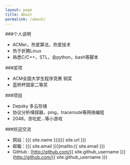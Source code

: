 ```yaml
---
layout: page
title: About
permalink: /about/
---
```


###个人说明

* ACMer，热爱算法，热爱技术
* 热于折腾Linux
* 熟悉C/C++，STL，会python，bash等脚本

###奖项
* ACM全国大学生程序竞赛 铜奖
* 蓝桥杯国家二等奖

###项目
* Depsky 多云存储
* 协议分析嗅探器，ping，traceroute等网络编程
* 2048，贪吃蛇...等小游戏

###欢迎交流

* 网站：[{{ site.name }}]({{ site.url }})
* 邮箱：[{{ site.email }}](mailto:{{ site.email }})
* GitHub : [http://github.com/{{ site.github_username }}](http://github.com/{{ site.github_username }})
